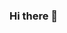 ### Hi there 👋

<!--
**AasuraA/AasuraA** is a ✨ _special_ ✨ repository because its `README.md` (this file) appears on your GitHub profile.

Here are some ideas to get you started:

- 🔭 I’m currently working on Building mu Portfolio as a newbie, open to suggestions
- 🌱 I’m currently learning Django while brushing up on Tkinter, learnt quite a bit from experimenting in my last project
- 👯 I’m looking to collaborate on ...
- 🤔 I’m looking for help with 
- 💬 Ask me about ...
- 📫 How to reach me: ...
- 😄 Pronouns: ...
- ⚡ Fun fact: ...
-->
